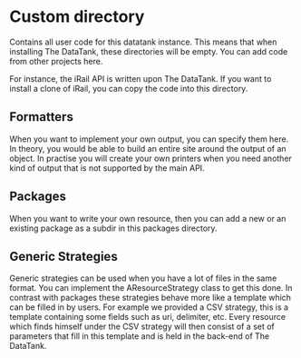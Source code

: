 # Custom directory

Contains all user code for this datatank instance. This means that when installing The DataTank, these directories will be empty. You can add code from other projects here.

For instance, the iRail API is written upon The DataTank. If you want to install a clone of iRail, you can copy the code into this directory.

## Formatters

When you want to implement your own output, you can specify them here. In theory, you would be able to build an entire site around the output of an object. In practise you will create your own printers when you need another kind of output that is not supported by the main API.

## Packages

When you want to write your own resource, then you can add a new or an existing package as a subdir in this packages directory.

## Generic Strategies

Generic strategies can be used when you have a lot of files in the same format. You can implement the AResourceStrategy class to get this done. In contrast with packages these strategies behave more like a template which can be filled in by users. For example we provided a CSV strategy, this is a template containing some fields such as uri, delimiter, etc. Every resource which finds himself under the CSV strategy will then consist of a set of parameters that fill in this template and is held in the back-end of The DataTank.
